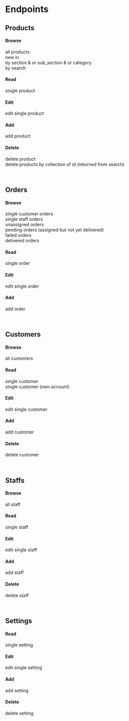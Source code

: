 # Endpoints  


## Products  
  
   
#### Browse  
all products  
new in  
by section & or sub_section & or category  
by search  
  
#### Read  
single product  

#### Edit  
edit single product  

#### Add  
add product  

#### Delete  
delete product  
delete products by collection of id (returned from search)  
  

</br>  

## Orders  

#### Browse  
single customer orders   
single staff orders    
unassigned orders   
pending orders (assigned but not yet delivered)    
failed orders   
delivered orders   

#### Read  
single order  

#### Edit  
edit single order  

#### Add  
add order  


</br>  

## Customers  

#### Browse  
all customers  

#### Read  
single customer  
single customer (own account)  

#### Edit  
edit single customer  

#### Add  
add customer  

#### Delete  
delete customer  


</br>  

## Staffs  

#### Browse  
all staff  

#### Read  
single staff  

#### Edit  
edit single staff  

#### Add  
add staff  

#### Delete  
delete staff  


</br>  

## Settings  

#### Read  
single setting  

#### Edit  
edit single setting  

#### Add  
add setting  

#### Delete  
delete setting  


